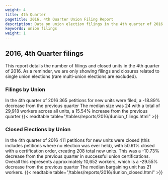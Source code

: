 ```yaml
---
weight: 4
title: 4th Quarter
pagetitle: 2016, 4th Quarter Union Filing Report
description: Data on union election filings in the 4th quarter of 2016
keywords: union filings
weight: 1
---
```


## 2016, 4th Quarter filings

This report details the number of filings and closed units in the 4th quarter of 2016. As a reminder, we are only showing filings and closures related to single union elections (rare multi-union elections are excluded).

### Filings by Union
In the 4th quarter of 2016 365 petitions for new units were filed, a -18.89% decrease from the previous quarter The median size was 24 with a total of 29,918 workers across all units, a 15.54% increase from the previous quarter
{{< readtable table="/tables/reports/2016/4union_filings.html" >}}

### Closed Elections by Union
In the 4th quarter of 2016 411 petitions for new units were closed (this includes petitions where no election was ever held), with 50.61% closed with a certification order, creating 208 total new units. This was a -10.73% decrease from the previous quarter in successful union certifications. Overall this represents approximately 10,652 workers, which is a -29.55% decrease from the previous quarter The median bargaining unit has 21 workers.
{{< readtable table="/tables/reports/2016/4union_closed.html" >}}
